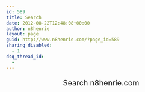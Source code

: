```yaml
---
id: 589
title: Search
date: 2012-08-22T12:48:08+00:00
author: n8henrie
layout: page
guid: http://www.n8henrie.com/?page_id=589
sharing_disabled:
  - 1
dsq_thread_id:
  - 
---
```

<p style="text-align: center; font-size:20px;">
  Search n8henrie.com
</p>